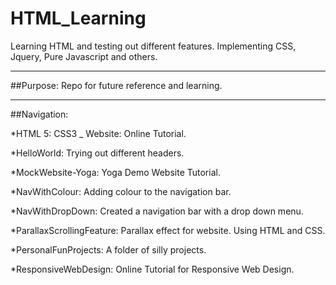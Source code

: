 # HTML_Learning
Learning HTML and testing out different features. Implementing CSS, Jquery, Pure Javascript and others. 

***

##Purpose:
Repo for future reference and learning. 

***


##Navigation:


*HTML 5: CSS3 _ Website: Online Tutorial.


*HelloWorld: Trying out different headers. 


*MockWebsite-Yoga: Yoga Demo Website Tutorial. 



*NavWithColour: Adding colour to the navigation bar.


*NavWithDropDown: Created a navigation bar with a drop down menu. 


*ParallaxScrollingFeature: Parallax effect for website. Using HTML and CSS.


*PersonalFunProjects: A folder of silly projects.


*ResponsiveWebDesign: Online Tutorial for Responsive Web Design.

